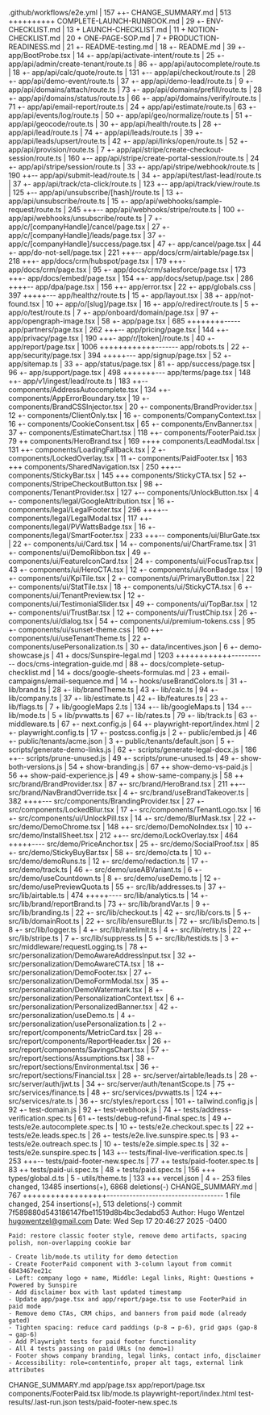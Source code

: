 .github/workflows/e2e.yml | 157 ++-
CHANGE_SUMMARY.md | 513 ++++++++++
COMPLETE-LAUNCH-RUNBOOK.md | 29 +-
ENV-CHECKLIST.md | 13 +
LAUNCH-CHECKLIST.md | 11 +
NOTION-CHECKLIST.md | 20 +
ONE-PAGE-SOP.md | 7 +
PRODUCTION-READINESS.md | 21 +-
README-testing.md | 18 +-
README.md | 39 +-
app/BootProbe.tsx | 14 +-
app/api/activate-intent/route.ts | 25 +-
app/api/admin/create-tenant/route.ts | 86 +-
app/api/autocomplete/route.ts | 18 +-
app/api/calc/quote/route.ts | 131 +--
app/api/checkout/route.ts | 28 +-
app/api/demo-event/route.ts | 37 +-
app/api/demo-lead/route.ts | 9 +-
app/api/domains/attach/route.ts | 73 +-
app/api/domains/prefill/route.ts | 28 +-
app/api/domains/status/route.ts | 66 +-
app/api/domains/verify/route.ts | 71 +-
app/api/email-report/route.ts | 24 +
app/api/estimate/route.ts | 63 +-
app/api/events/log/route.ts | 50 +-
app/api/geo/normalize/route.ts | 51 +-
app/api/geocode/route.ts | 30 +-
app/api/health/route.ts | 28 +-
app/api/lead/route.ts | 74 +-
app/api/leads/route.ts | 39 +-
app/api/leads/upsert/route.ts | 42 +-
app/api/links/open/route.ts | 52 +-
app/api/provision/route.ts | 7 +-
app/api/stripe/create-checkout-session/route.ts | 160 +--
app/api/stripe/create-portal-session/route.ts | 24 +-
app/api/stripe/session/route.ts | 33 +-
app/api/stripe/webhook/route.ts | 190 ++--
app/api/submit-lead/route.ts | 34 +-
app/api/test/last-lead/route.ts | 37 +-
app/api/track/cta-click/route.ts | 123 +--
app/api/track/view/route.ts | 125 +--
app/api/unsubscribe/[hash]/route.ts | 13 +-
app/api/unsubscribe/route.ts | 15 +-
app/api/webhooks/sample-request/route.ts | 245 +++--
app/api/webhooks/stripe/route.ts | 100 +-
app/api/webhooks/unsubscribe/route.ts | 7 +-
app/c/[companyHandle]/cancel/page.tsx | 27 +-
app/c/[companyHandle]/leads/page.tsx | 37 +-
app/c/[companyHandle]/success/page.tsx | 47 +-
app/cancel/page.tsx | 44 +-
app/do-not-sell/page.tsx | 221 +++--
app/docs/crm/airtable/page.tsx | 218 +++-
app/docs/crm/hubspot/page.tsx | 179 +++-
app/docs/crm/page.tsx | 95 +-
app/docs/crm/salesforce/page.tsx | 173 +++-
app/docs/embed/page.tsx | 154 ++-
app/docs/setup/page.tsx | 286 ++++--
app/dpa/page.tsx | 156 ++-
app/error.tsx | 22 +-
app/globals.css | 397 +++++---
app/healthz/route.ts | 15 +-
app/layout.tsx | 38 +-
app/not-found.tsx | 10 +-
app/o/[slug]/page.tsx | 16 +-
app/o/redirect/route.ts | 5 +-
app/o/test/route.ts | 7 +-
app/onboard/domain/page.tsx | 97 +-
app/opengraph-image.tsx | 58 +-
app/page.tsx | 685 ++++++++-----
app/partners/page.tsx | 262 +++--
app/pricing/page.tsx | 144 ++-
app/privacy/page.tsx | 190 +++-
app/r/[token]/route.ts | 40 +-
app/report/page.tsx | 1006 ++++++++++++-------
app/robots.ts | 22 +-
app/security/page.tsx | 394 +++++---
app/signup/page.tsx | 52 +-
app/sitemap.ts | 33 +-
app/status/page.tsx | 81 +-
app/success/page.tsx | 96 +-
app/support/page.tsx | 498 +++++++---
app/terms/page.tsx | 148 ++-
app/v1/ingest/lead/route.ts | 183 ++--
components/AddressAutocomplete.tsx | 134 ++-
components/AppErrorBoundary.tsx | 19 +-
components/BrandCSSInjector.tsx | 20 +-
components/BrandProvider.tsx | 12 +-
components/ClientOnly.tsx | 16 +-
components/CompanyContext.tsx | 16 +-
components/CookieConsent.tsx | 65 +-
components/EnvBanner.tsx | 37 +-
components/EstimateChart.tsx | 118 ++-
components/FooterPaid.tsx | 79 ++
components/HeroBrand.tsx | 169 ++++
components/LeadModal.tsx | 131 ++-
components/LoadingFallback.tsx | 2 +-
components/LockedOverlay.tsx | 11 +-
components/PaidFooter.tsx | 163 +++
components/SharedNavigation.tsx | 250 +++--
components/StickyBar.tsx | 145 +++
components/StickyCTA.tsx | 52 +-
components/StripeCheckoutButton.tsx | 98 +-
components/TenantProvider.tsx | 127 +--
components/UnlockButton.tsx | 4 +-
components/legal/GoogleAttribution.tsx | 16 +-
components/legal/LegalFooter.tsx | 296 ++++--
components/legal/LegalModal.tsx | 117 ++-
components/legal/PVWattsBadge.tsx | 16 +-
components/legal/SmartFooter.tsx | 233 +++--
components/ui/BlurGate.tsx | 22 +-
components/ui/Card.tsx | 14 +-
components/ui/ChartFrame.tsx | 31 +-
components/ui/DemoRibbon.tsx | 49 +-
components/ui/FeatureIconCard.tsx | 24 +-
components/ui/FocusTrap.tsx | 43 +-
components/ui/HeroCTA.tsx | 12 +-
components/ui/IconBadge.tsx | 19 +-
components/ui/KpiTile.tsx | 2 +-
components/ui/PrimaryButton.tsx | 22 +-
components/ui/StatTile.tsx | 18 +-
components/ui/StickyCTA.tsx | 6 +-
components/ui/TenantPreview.tsx | 12 +-
components/ui/TestimonialSlider.tsx | 49 +-
components/ui/TopBar.tsx | 12 +-
components/ui/TrustBar.tsx | 12 +-
components/ui/TrustChip.tsx | 26 +-
components/ui/dialog.tsx | 54 +-
components/ui/premium-tokens.css | 95 +-
components/ui/sunset-theme.css | 160 ++-
components/ui/useTenantTheme.ts | 22 +-
components/usePersonalization.ts | 30 +-
data/incentives.json | 6 +-
demo-showcase.js | 41 +
docs/Sunspire-legal.md | 1203 ++++++++++++-----------
docs/cms-integration-guide.md | 88 +-
docs/complete-setup-checklist.md | 14 +
docs/google-sheets-formulas.md | 23 +
email-campaigns/email-sequence.md | 14 +-
hooks/useBrandColors.ts | 31 +-
lib/brand.ts | 28 +-
lib/brandTheme.ts | 43 +-
lib/calc.ts | 94 +-
lib/company.ts | 37 +-
lib/estimate.ts | 42 +-
lib/features.ts | 23 +-
lib/flags.ts | 7 +
lib/googleMaps 2.ts | 134 +--
lib/googleMaps.ts | 134 +--
lib/mode.ts | 5 +
lib/pvwatts.ts | 67 +-
lib/rates.ts | 79 +-
lib/track.ts | 63 +-
middleware.ts | 67 +-
next.config.js | 64 +-
playwright-report/index.html | 2 +-
playwright.config.ts | 17 +-
postcss.config.js | 2 +-
public/embed.js | 46 +-
public/tenants/acme.json | 3 +-
public/tenants/default.json | 5 +-
scripts/generate-demo-links.js | 62 +-
scripts/generate-legal-docx.js | 186 ++--
scripts/prune-unused.js | 49 +-
scripts/prune-unused.ts | 49 +-
show-both-versions.js | 54 +
show-branding.js | 67 ++
show-demo-vs-paid.js | 56 ++
show-paid-experience.js | 49 +
show-same-company.js | 58 ++
src/brand/BrandProvider.tsx | 87 +-
src/brand/HeroBrand.tsx | 211 ++--
src/brand/NavBrandOverride.tsx | 4 +-
src/brand/useBrandTakeover.ts | 382 ++++---
src/components/BrandingProvider.tsx | 27 +-
src/components/LockedBlur.tsx | 17 +-
src/components/TenantLogo.tsx | 16 +-
src/components/ui/UnlockPill.tsx | 14 +-
src/demo/BlurMask.tsx | 22 +-
src/demo/DemoChrome.tsx | 148 ++-
src/demo/DemoNoIndex.tsx | 10 +-
src/demo/InstallSheet.tsx | 212 ++--
src/demo/LockOverlay.tsx | 464 +++++----
src/demo/PriceAnchor.tsx | 25 +-
src/demo/SocialProof.tsx | 85 +-
src/demo/StickyBuyBar.tsx | 58 +-
src/demo/cta.ts | 10 +-
src/demo/demoRuns.ts | 12 +-
src/demo/redaction.ts | 17 +-
src/demo/track.ts | 46 +-
src/demo/useABVariant.ts | 6 +-
src/demo/useCountdown.ts | 8 +-
src/demo/useDemo.ts | 12 +-
src/demo/usePreviewQuota.ts | 55 +-
src/lib/addresses.ts | 37 +-
src/lib/airtable.ts | 474 +++++----
src/lib/analytics.ts | 14 +-
src/lib/brand/reportBrand.ts | 73 +-
src/lib/brandVar.ts | 9 +-
src/lib/branding.ts | 22 +-
src/lib/checkout.ts | 42 +-
src/lib/cors.ts | 5 +-
src/lib/domainRoot.ts | 22 +-
src/lib/ensureBlur.ts | 72 +-
src/lib/isDemo.ts | 8 +-
src/lib/logger.ts | 4 +-
src/lib/ratelimit.ts | 4 +-
src/lib/retry.ts | 22 +-
src/lib/stripe.ts | 7 +-
src/lib/suppress.ts | 5 +-
src/lib/testids.ts | 3 +-
src/middleware/requestLogging.ts | 78 +-
src/personalization/DemoAwareAddressInput.tsx | 32 +-
src/personalization/DemoAwareCTA.tsx | 18 +-
src/personalization/DemoFooter.tsx | 27 +-
src/personalization/DemoFormModal.tsx | 35 +-
src/personalization/DemoWatermark.tsx | 8 +-
src/personalization/PersonalizationContext.tsx | 6 +-
src/personalization/PersonalizedBanner.tsx | 42 +-
src/personalization/useDemo.ts | 4 +-
src/personalization/usePersonalization.ts | 2 +-
src/report/components/MetricCard.tsx | 28 +-
src/report/components/ReportHeader.tsx | 26 +-
src/report/components/SavingsChart.tsx | 57 +-
src/report/sections/Assumptions.tsx | 38 +-
src/report/sections/Environmental.tsx | 36 +-
src/report/sections/Financial.tsx | 28 +-
src/server/airtable/leads.ts | 28 +-
src/server/auth/jwt.ts | 34 +-
src/server/auth/tenantScope.ts | 75 +-
src/services/finance.ts | 48 +-
src/services/pvwatts.ts | 124 ++-
src/services/rate.ts | 36 +-
src/styles/report.css | 101 +-
tailwind.config.js | 92 +-
test-domain.js | 92 +-
test-webhook.js | 74 +-
tests/address-verification.spec.ts | 61 +-
tests/debug-refund-final.spec.ts | 49 +-
tests/e2e.autocomplete.spec.ts | 10 +-
tests/e2e.checkout.spec.ts | 22 +-
tests/e2e.leads.spec.ts | 26 +-
tests/e2e.live.sunspire.spec.ts | 93 +-
tests/e2e.outreach.spec.ts | 10 +-
tests/e2e.simple.spec.ts | 32 +-
tests/e2e.sunspire.spec.ts | 143 +--
tests/final-live-verification.spec.ts | 253 +++--
tests/paid-footer-new.spec.ts | 77 ++
tests/paid-footer.spec.ts | 83 ++
tests/paid-ui.spec.ts | 48 +
tests/paid.spec.ts | 156 +++
types/global.d.ts | 5 -
utils/theme.ts | 133 +++
vercel.json | 4 +-
253 files changed, 13485 insertions(+), 6868 deletions(-)
CHANGE_SUMMARY.md | 767 ++++++++++++++++++------------------------------------
1 file changed, 254 insertions(+), 513 deletions(-)
commit 7f589880d543186147fbe11519d8b4bc3edabd53
Author: Hugo Wentzel <hugowentzel@gmail.com>
Date: Wed Sep 17 20:46:27 2025 -0400

    Paid: restore classic footer style, remove demo artifacts, spacing polish, non-overlapping cookie bar

    - Create lib/mode.ts utility for demo detection
    - Create FooterPaid component with 3-column layout from commit 6843467ee21c
    - Left: company logo + name, Middle: Legal links, Right: Questions + Powered by Sunspire
    - Add disclaimer box with last updated timestamp
    - Update app/page.tsx and app/report/page.tsx to use FooterPaid in paid mode
    - Remove demo CTAs, CRM chips, and banners from paid mode (already gated)
    - Tighten spacing: reduce card paddings (p-8 → p-6), grid gaps (gap-8 → gap-6)
    - Add Playwright tests for paid footer functionality
    - All 4 tests passing on paid URLs (no demo=1)
    - Footer shows company branding, legal links, contact info, disclaimer
    - Accessibility: role=contentinfo, proper alt tags, external link attributes

CHANGE_SUMMARY.md
app/page.tsx
app/report/page.tsx
components/FooterPaid.tsx
lib/mode.ts
playwright-report/index.html
test-results/.last-run.json
tests/paid-footer-new.spec.ts
